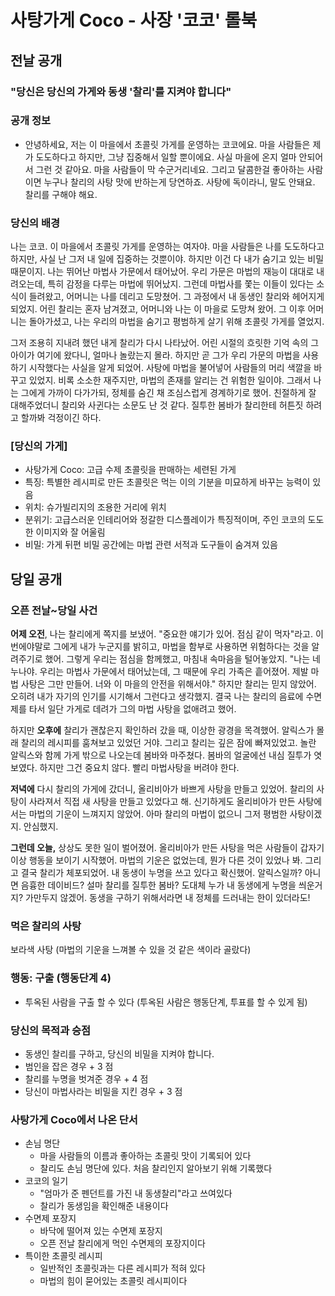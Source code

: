 # 사탕가게 Coco - 사장 '코코' 롤북

## 전날 공개

### "당신은 당신의 가게와 동생 '찰리'를 지켜야 합니다"

### 공개 정보
- 안녕하세요, 저는 이 마을에서 초콜릿 가게를 운영하는 코코에요. 마을 사람들은 제가 도도하다고 하지만, 그냥 집중해서 일할 뿐이에요. 사실 마을에 온지 얼마 안되어서 그런 것 같아요. 마을 사람들이 막 수군거리네요. 그리고 달콤한걸 좋아하는 사람이면 누구나 찰리의 사탕 맛에 반하는게 당연하죠. 사탕에 독이라니, 말도 안돼요. 찰리를 구해야 해요.

### 당신의 배경
나는 코코. 이 마을에서 초콜릿 가게를 운영하는 여자야. 마을 사람들은 나를 도도하다고 하지만, 사실 난 그저 내 일에 집중하는 것뿐이야. 하지만 이건 다 내가 숨기고 있는 비밀 때문이지. 나는 뛰어난 마법사 가문에서 태어났어. 우리 가문은 마법의 재능이 대대로 내려오는데, 특히 감정을 다루는 마법에 뛰어났지. 그런데 마법사를 쫓는 이들이 있다는 소식이 들려왔고, 어머니는 나를 데리고 도망쳤어. 그 과정에서 내 동생인 찰리와 헤어지게 되었지. 어린 찰리는 혼자 남겨졌고, 어머니와 나는 이 마을로 도망쳐 왔어. 그 이후 어머니는 돌아가셨고, 나는 우리의 마법을 숨기고 평범하게 살기 위해 초콜릿 가게를 열었지.

그저 조용히 지내려 했던 내게 찰리가 다시 나타났어. 어린 시절의 흐릿한 기억 속의 그 아이가 여기에 왔다니, 얼마나 놀랐는지 몰라. 하지만 곧 그가 우리 가문의 마법을 사용하기 시작했다는 사실을 알게 되었어. 사탕에 마법을 불어넣어 사람들의 머리 색깔을 바꾸고 있었지. 비록 소소한 재주지만, 마법의 존재를 알리는 건 위험한 일이야. 그래서 나는 그에게 가까이 다가가되, 정체를 숨긴 채 조심스럽게 경계하기로 했어. 친절하게 잘 대해주었더니 찰리와 사귄다는 소문도 난 것 같다. 질투한 봄바가 찰리한테 허튼짓 하려고 할까봐 걱정이긴 하다.

### [당신의 가게]
- 사탕가게 Coco: 고급 수제 초콜릿을 판매하는 세련된 가게
- 특징: 특별한 레시피로 만든 초콜릿은 먹는 이의 기분을 미묘하게 바꾸는 능력이 있음
- 위치: 슈가빌리지의 조용한 거리에 위치
- 분위기: 고급스러운 인테리어와 정갈한 디스플레이가 특징적이며, 주인 코코의 도도한 이미지와 잘 어울림
- 비밀: 가게 뒤편 비밀 공간에는 마법 관련 서적과 도구들이 숨겨져 있음

## 당일 공개

### 오픈 전날~당일 사건
**어제 오전**, 나는 찰리에게 쪽지를 보냈어. "중요한 얘기가 있어. 점심 같이 먹자"라고. 이번에야말로 그에게 내가 누군지를 밝히고, 마법을 함부로 사용하면 위험하다는 것을 알려주기로 했어. 그렇게 우리는 점심을 함께했고, 마침내 속마음을 털어놓았지. "나는 네 누나야. 우리는 마법사 가문에서 태어났는데, 그 때문에 우리 가족은 흩어졌어. 제발 마법 사탕은 그만 만들어. 너와 이 마을의 안전을 위해서야." 하지만 찰리는 믿지 않았어. 오히려 내가 자기의 인기를 시기해서 그런다고 생각했지. 결국 나는 찰리의 음료에 수면제를 타서 일단 가게로 데려가 그의 마법 사탕을 없애려고 했어.

하지만 **오후에** 찰리가 괜찮은지 확인하러 갔을 때, 이상한 광경을 목격했어. 알릭스가 몰래 찰리의 레시피를 훔쳐보고 있었던 거야. 그리고 찰리는 깊은 잠에 빠져있었고. 놀란 알릭스와 함께 가게 밖으로 나오는데 봄바와 마주쳤다. 봄바의 얼굴에선 내심 질투가 엿보였다. 하지만 그건 중요치 않다. 빨리 마법사탕을 버려야 한다.

**저녁에** 다시 찰리의 가게에 갔더니, 올리비아가 바쁘게 사탕을 만들고 있었어. 찰리의 사탕이 사라져서 직접 새 사탕을 만들고 있었다고 해. 신기하게도 올리비아가 만든 사탕에서는 마법의 기운이 느껴지지 않았어. 아마 찰리의 마법이 없으니 그저 평범한 사탕이겠지. 안심했지.

**그런데 오늘,** 상상도 못한 일이 벌어졌어. 올리비아가 만든 사탕을 먹은 사람들이 갑자기 이상 행동을 보이기 시작했어. 마법의 기운은 없었는데, 뭔가 다른 것이 있었나 봐. 그리고 결국 찰리가 체포되었어. 내 동생이 누명을 쓰고 있다고 확신했어. 알릭스일까? 아니면 음흉한 데이비드? 설마 찰리를 질투한 봄바? 도대체 누가 내 동생에게 누명을 씌운거지? 가만두지 않겠어. 동생을 구하기 위해서라면 내 정체를 드러내는 한이 있더라도!

### 먹은 찰리의 사탕
보라색 사탕 (마법의 기운을 느껴볼 수 있을 것 같은 색이라 골랐다)

### 행동: 구출 (행동단계 4)
- 투옥된 사람을 구출 할 수 있다 (투옥된 사람은 행동단계, 투표를 할 수 있게 됨)

### 당신의 목적과 승점
- 동생인 찰리를 구하고, 당신의 비밀을 지켜야 합니다.
- 범인을 잡은 경우 + 3 점  
- 찰리를 누명을 벗겨준 경우 + 4 점 
- 당신이 마법사라는 비밀을 지킨 경우 + 3 점

### 사탕가게 Coco에서 나온 단서
- 손님 명단
  - 마을 사람들의 이름과 좋아하는 초콜릿 맛이 기록되어 있다
  - 찰리도 손님 명단에 있다. 처음 찰리인지 알아보기 위해 기록했다
- 코코의 일기
  - "엄마가 준 펜던트를 가진 내 동생찰리"라고 쓰여있다
  - 찰리가 동생임을 확인해준 내용이다
- 수면제 포장지
  - 바닥에 떨어져 있는 수면제 포장지
  - 오픈 전날 찰리에게 먹인 수면제의 포장지이다
- 특이한 초콜릿 레시피
  - 일반적인 초콜릿과는 다른 레시피가 적혀 있다
  - 마법의 힘이 묻어있는 초콜릿 레시피이다 